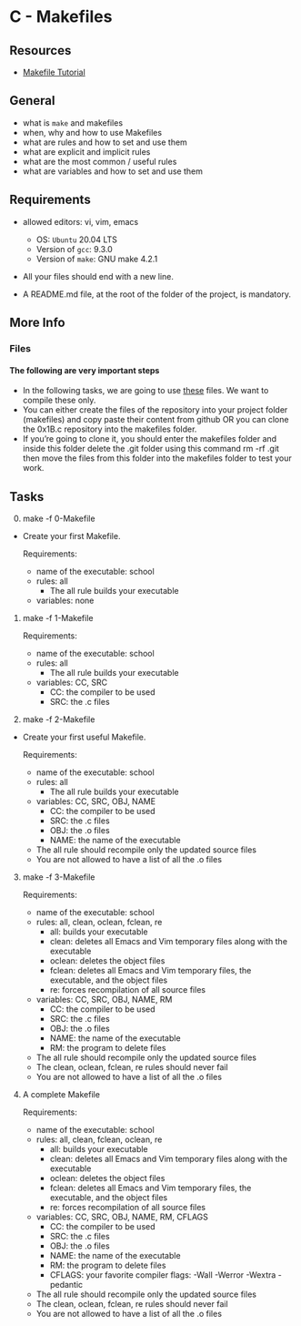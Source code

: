 # C - Makefiles

## Resources

- [Makefile Tutorial](https://makefiletutorial.com/)

## General

- what is `make` and  makefiles
- when, why and how to use Makefiles
- what are rules and how to set and use them
- what are explicit and implicit rules
- what are the most common / useful rules
- what are variables and how to set and use them

## Requirements

- allowed editors: vi, vim, emacs
  - OS: `Ubuntu` 20.04 LTS
  - Version of `gcc`: 9.3.0
  - Version of `make`: GNU make 4.2.1
  
- All your files should end with a new line.
- A README.md file, at the root of the folder of the project, is mandatory.

## More Info

### Files

#### The following are very important steps

- In the following tasks, we are going to use [these](https://github.com/hs-hq/0x1B.c) files. We want to compile these only.
- You can either create the files of the repository into your project folder (makefiles) and copy paste their content from github OR you can clone the 0x1B.c repository into the makefiles folder.
- If you’re going to clone it, you should enter the makefiles folder and inside this folder delete the .git folder using this command rm -rf .git then move the files from this folder into the makefiles folder to test your work.

## Tasks

0. make -f 0-Makefile

- Create your first Makefile.

    Requirements:

  - name of the executable: school
  - rules: all
    - The all rule builds your executable
  - variables: none

1. make -f 1-Makefile

    Requirements:

    - name of the executable: school
    - rules: all
      - The all rule builds your executable
    - variables: CC, SRC
      - CC: the compiler to be used
      - SRC: the .c files

2. make -f 2-Makefile

- Create your first useful Makefile.

    Requirements:

  - name of the executable: school
  - rules: all
    - The all rule builds your executable
  - variables: CC, SRC, OBJ, NAME
    - CC: the compiler to be used
    - SRC: the .c files
    - OBJ: the .o files
    - NAME: the name of the executable
  - The all rule should recompile only the updated source files
  - You are not allowed to have a list of all the .o files

3. make -f 3-Makefile

    Requirements:

    - name of the executable: school
    - rules: all, clean, oclean, fclean, re
      - all: builds your executable
      - clean: deletes all Emacs and Vim temporary files along with the executable
      - oclean: deletes the object files
      - fclean: deletes all Emacs and Vim temporary files, the executable, and the object files
      - re: forces recompilation of all source files
    - variables: CC, SRC, OBJ, NAME, RM
      - CC: the compiler to be used
      - SRC: the .c files
      - OBJ: the .o files
      - NAME: the name of the executable
      - RM: the program to delete files
    - The all rule should recompile only the updated source files
    - The clean, oclean, fclean, re rules should never fail
    - You are not allowed to have a list of all the .o files

4. A complete Makefile

    Requirements:

    - name of the executable: school
    - rules: all, clean, fclean, oclean, re
      - all: builds your executable
      - clean: deletes all Emacs and Vim temporary files along with the executable
      - oclean: deletes the object files
      - fclean: deletes all Emacs and Vim temporary files, the executable, and the object files
      - re: forces recompilation of all source files
    - variables: CC, SRC, OBJ, NAME, RM, CFLAGS
      - CC: the compiler to be used
      - SRC: the .c files
      - OBJ: the .o files
      - NAME: the name of the executable
      - RM: the program to delete files
      - CFLAGS: your favorite compiler flags: -Wall -Werror -Wextra -pedantic
    - The all rule should recompile only the updated source files
    - The clean, oclean, fclean, re rules should never fail
    - You are not allowed to have a list of all the .o files
